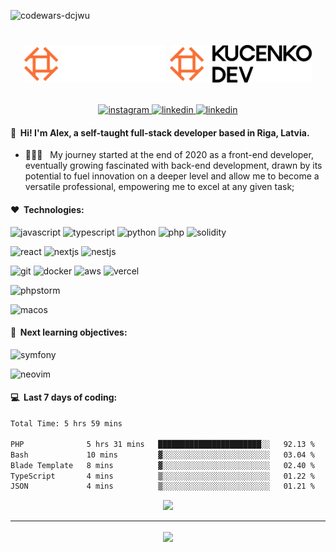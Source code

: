 <p align="left">
  <img src="https://www.codewars.com/users/dcjwu/badges/micro" alt="codewars-dcjwu"/>
</p>

<h1>
  <p align="center">
    <img src="https://raw.githubusercontent.com/dcjwu/kucenko.dev/master/public/logo-dt1.svg#gh-dark-mode-only" width="45%"/>
    <img src="https://raw.githubusercontent.com/dcjwu/kucenko.dev/master/public/logo-wt.svg#gh-light-mode-only" width="45%"/>  
  </p>
</h1>

<p align="center">
    <a href="https://instagram.com/kucenko.life" target="_blank">
        <img src="https://img.shields.io/badge/Instagram-bc2a8d?style=flat-square&logo=Instagram&logoColor=white" alt="instagram">
    </a>
    <a href="https://www.linkedin.com/in/aleksejs-kucenko-b2b605143/" target="_blank">
        <img src="https://img.shields.io/badge/Linkedin-0077b5?style=flat-square&logo=linkedin&logoColor=white" alt="linkedin">
    </a>
    <a href="https://kucenko.dev" target="_blank">
      <img src="https://img.shields.io/badge/Website-f97035?style=flat-square&logo=google-chrome&logoColor=white" alt="linkedin">
    <a/>
</p>

#### 👋 &nbsp;Hi! I'm Alex, a self-taught full-stack developer based in Riga, Latvia.

- 👨🏼‍💻 &nbsp; My journey started at the end of 2020 as a front-end developer, eventually growing fascinated with back-end development, drawn by its potential to fuel innovation on a deeper level and allow me to become a versatile professional, empowering me to excel at any given task;
  
#### ❤️ &nbsp;Technologies:
<p>
  <img src="https://img.shields.io/badge/JavaScript-yellow?style=flat-square&logo=javascript&logoColor=white" alt="javascript">
  <img src="https://img.shields.io/badge/TypeScript-3178c6?style=flat-square&logo=typescript&logoColor=white" alt="typescript">
  <img src="https://img.shields.io/badge/Python-306998?style=flat-square&logo=python&logoColor=white" alt="python">
  <img src="https://img.shields.io/badge/PHP-8993be?style=flat-square&logo=php&logoColor=white" alt="php">
  <img src="https://img.shields.io/badge/Solidity-%23363636.svg?style=flat-square&logo=solidity&logoColor=white" alt="solidity">
</p>
<p>
   <img src="https://img.shields.io/badge/React-19b0ea?style=flat-square&logo=react&logoColor=white" alt="react">
  <img src="https://img.shields.io/badge/Next.js-000?style=flat-square&logo=next.js&logoColor=white" alt="nextjs">
  <img src="https://img.shields.io/badge/NestJS-E0234E?style=flat-square&logo=nestjs&logoColor=white" alt="nestjs">
</p>
<p>
  <img src="https://img.shields.io/badge/git-%23F05033.svg?style=flat-square&logo=git&logoColor=white" alt="git">
  <img src="https://img.shields.io/badge/Docker-0db7ed?style=flat-square&logo=docker&logoColor=white" alt="docker">
  <img src="https://img.shields.io/badge/AWS-ff9900?style=flat-square&logo=amazon-aws&logoColor=white" alt="aws">
  <img src="https://img.shields.io/badge/Vercel-%23000000.svg?style=flat-square&logo=vercel&logoColor=white" alt="vercel">
</p>
<p>
  <img src="https://img.shields.io/badge/PhpStorm-6B57FF?style=flat-square&logo=phpstorm&logoColor=white" alt="phpstorm">
</p>
<p>
  <img src="https://img.shields.io/badge/macOS-%23000000.svg?style=flat-square&logo=apple&logoColor=white" alt="macos">
</p>

#### 🧐&nbsp; Next learning objectives:
<p>
  <img src="https://img.shields.io/badge/Symfony-000?style=flat-square&logo=symfony&logoColor=white" alt="symfony">
</p>
<p>
  <img src="https://img.shields.io/badge/Vim-005D04?&style=flat-square&logo=vim&logoColor=white" alt="neovim">
</p>

#### 💻 &nbsp;Last 7 days of coding:

<!--START_SECTION:waka-->

```txt
Total Time: 5 hrs 59 mins

PHP              5 hrs 31 mins   ███████████████████████░░   92.13 %
Bash             10 mins         ▓░░░░░░░░░░░░░░░░░░░░░░░░   03.04 %
Blade Template   8 mins          ▓░░░░░░░░░░░░░░░░░░░░░░░░   02.40 %
TypeScript       4 mins          ▒░░░░░░░░░░░░░░░░░░░░░░░░   01.22 %
JSON             4 mins          ▒░░░░░░░░░░░░░░░░░░░░░░░░   01.21 %
```

<!--END_SECTION:waka-->
<p align="center">
  <img src="https://wakatime.com/badge/user/79465dba-0200-4e69-a147-ed7ca5cf1957.svg"/>
</p>

<hr/>

<p align="center">
  <img align="center" src="https://github-readme-streak-stats.herokuapp.com/?user=dcjwu&hide_border=true&background=e7e7e7&stroke=f97035&fire=f97035&ring=f97035&currStreakLabel=f97035"/>
</p>
